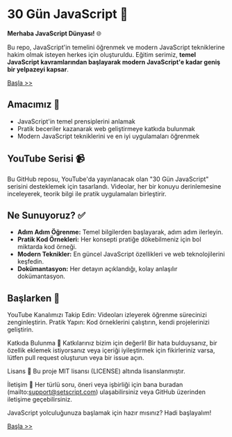 # 30 Gün JavaScript 🚀

**Merhaba JavaScript Dünyası!** 🌐

Bu repo, JavaScript'in temelini öğrenmek ve modern JavaScript tekniklerine hakim olmak isteyen herkes için oluşturuldu. Eğitim serimiz, **temel JavaScript kavramlarından başlayarak modern JavaScript'e kadar geniş bir yelpazeyi kapsar**.

[Başla >>](./gün-1/gun-1.md)

## Amacımız 🌟

- JavaScript'in temel prensiplerini anlamak
- Pratik beceriler kazanarak web geliştirmeye katkıda bulunmak
- Modern JavaScript tekniklerini ve en iyi uygulamaları öğrenmek

## YouTube Serisi 📹

Bu GitHub reposu, YouTube'da yayınlanacak olan "30 Gün JavaScript" serisini desteklemek için tasarlandı. Videolar, her bir konuyu derinlemesine inceleyerek, teorik bilgi ile pratik uygulamaları birleştirir. 

## Ne Sunuyoruz? ✅

- **Adım Adım Öğrenme:** Temel bilgilerden başlayarak, adım adım ilerleyin.
- **Pratik Kod Örnekleri:** Her konsepti pratiğe dökebilmeniz için bol miktarda kod örneği.
- **Modern Teknikler:** En güncel JavaScript özellikleri ve web teknolojilerini keşfedin.
- **Dokümantasyon:** Her detayın açıklandığı, kolay anlaşılır dokümantasyon.

## Başlarken 🎉


YouTube Kanalımızı Takip Edin: Videoları izleyerek öğrenme sürecinizi zenginleştirin.
Pratik Yapın: Kod örneklerini çalıştırın, kendi projelerinizi geliştirin.

Katkıda Bulunma 🤝
Katkılarınız bizim için değerli! Bir hata bulduysanız, bir özellik eklemek istiyorsanız veya içeriği iyileştirmek için fikirleriniz varsa, lütfen pull request oluşturun veya bir issue açın.

Lisans 📜
Bu proje MIT lisansı (LICENSE) altında lisanslanmıştır.

İletişim 📧
Her türlü soru, öneri veya işbirliği için bana buradan (mailto:support@setscript.com) ulaşabilirsiniz veya GitHub üzerinden iletişime geçebilirsiniz.

JavaScript yolculuğunuza başlamak için hazır mısınız? Hadi başlayalım!

[Başla >>](./gün-1/gun-1.md)